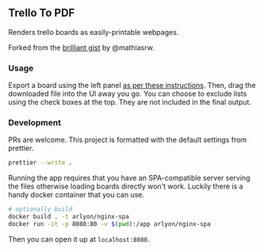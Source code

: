 ## Trello To PDF

Renders trello boards as easily-printable webpages.

Forked from the [brilliant gist](https://gist.github.com/mathiasrw/8710615) by @mathiasrw.

### Usage

Export a board using the left panel [as per these instructions](https://help.trello.com/article/747-exporting-data-from-trello-1).
Then, drag the downloaded file into the UI away you go. You can choose to exclude
lists using the check boxes at the top. They are not included in the final output.

### Development

PRs are welcome. This project is formatted with the default
settings from prettier.

```bash
prettier --write .
```

Running the app requires that you have an SPA-compatible
server serving the files otherwise loading boards
directly won't work. Luckily there is a handy docker container that you can use.

```bash
# optionally build
docker build . -t arlyon/nginx-spa
docker run -it -p 8080:80 -v $(pwd):/app arlyon/nginx-spa
```

Then you can open it up at `localhost:8080`.

